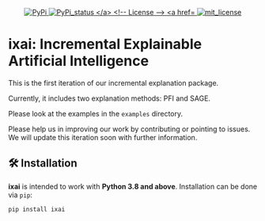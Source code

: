 <p align="center">
  <!-- PyPI Version -->
  <a href="https://pypi.org/project/ixai">
    <img src="https://img.shields.io/pypi/v/ixai.svg?color=blue" alt="PyPi">
  </a>
  <!-- PyPI status -->
  <a href="https://pypi.org/project/ixai">
    <img src="https://img.shields.io/pypi/status/ixai.svg?color=blue" alt="PyPi_status
  </a>
  <!-- License -->
  <a href="https://opensource.org/licenses/MIT">
    <img src="https://img.shields.io/badge/License-MIT-brightgreen.svg" alt="mit_license">
  </a>
</p>

# ixai: Incremental Explainable Artificial Intelligence

This is the first iteration of our incremental explanation package.

Currently, it includes two explanation methods: PFI and SAGE.

Please look at the examples in the `examples` directory.

Please help us in improving our work by contributing or pointing to issues. We will update this iteration soon with further information.

## 🛠 Installation
**ixai** is intended to work with **Python 3.8 and above**. Installation can be done via `pip`:

```sh
pip install ixai
```
